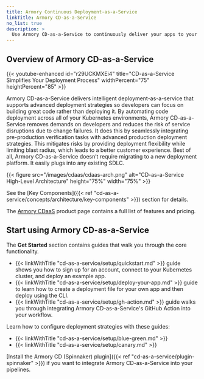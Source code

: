 ```yaml
---
title: Armory Continuous Deployment-as-a-Service
linkTitle: Armory CD-as-a-Service
no_list: true
description: >
  Use Armory CD-as-a-Service to continuously deliver your apps to your Kubernetes clusters. CD-as-a-Service (CDaaS) integrates with external automation tools so you can create your own CI/CD pipelines.
---
```


## Overview of Armory CD-as-a-Service

{{< youtube-enhanced id="r29UCKMXEi4" title="CD-as-a-Service Simplifies Your Deployment Process" widthPercent="75" heightPercent="85" >}}

Armory CD-as-a-Service delivers intelligent deployment-as-a-service that supports advanced deployment strategies so developers can focus on building
great code rather than deploying it. By automating code deployment across all of your Kubernetes environments, Armory CD-as-a-Service removes demands on developers and reduces the risk of service disruptions due to change failures. It does this by seamlessly integrating pre-production verification tasks with advanced production deployment strategies. This mitigates risks by providing deployment flexibility while limiting blast radius, which leads to a better customer experience. Best of all, Armory CD-as-a-Service doesn’t require migrating to a new deployment platform. It easily plugs into any existing SDLC.

{{< figure src="/images/cdaas/cdaas-arch.png" alt="CD-as-a-Service High-Level Architecture" height="75%" width="75%" >}}

See the [Key Components]({{< ref "cd-as-a-service/concepts/architecture/key-components" >}}) section for details.

The [Armory CDaaS](https://www.armory.io/products/continuous-deployment-as-a-service/) product page contains a full list of features and pricing.

## Start using Armory CD-as-a-Service

The **Get Started** section contains guides that walk you through the core functionality. 

* {{< linkWithTitle "cd-as-a-service/setup/quickstart.md" >}} guide shows you how to sign up for an account, connect to your Kubernetes cluster, and deploy an example app.
* {{< linkWithTitle "cd-as-a-service/setup/deploy-your-app.md" >}} guide to learn how to create a deployment file for your own app and then deploy using the CLI.
* {{< linkWithTitle "cd-as-a-service/setup/gh-action.md" >}} guide walks you through integrating Armory CD-as-a-Service's GitHub Action into your workflow.

Learn how to configure deployment strategies with these guides:

* {{< linkWithTitle "cd-as-a-service/setup/blue-green.md" >}}
* {{< linkWithTitle "cd-as-a-service/setup/canary.md" >}}    

[Install the Armory CD (Spinnaker) plugin]({{< ref "cd-as-a-service/plugin-spinnaker" >}}) if you want to integrate Armory CD-as-a-Service into your pipelines.



